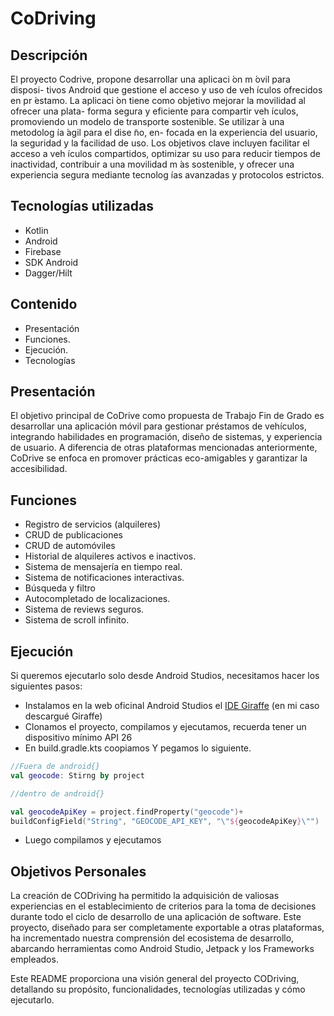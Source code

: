 # CoDriving

## Descripción
El proyecto Codrive, propone desarrollar una aplicaci ́on m ́ovil para disposi-
tivos Android que gestione el acceso y uso de veh ́ıculos ofrecidos en pr ́estamo.
La aplicaci ́on tiene como objetivo mejorar la movilidad al ofrecer una plata-
forma segura y eficiente para compartir veh ́ıculos, promoviendo un modelo
de transporte sostenible. Se utilizar ́a una metodolog ́ıa  ́agil para el dise ̃no, en-
focada en la experiencia del usuario, la seguridad y la facilidad de uso. Los
objetivos clave incluyen facilitar el acceso a veh ́ıculos compartidos, optimizar
su uso para reducir tiempos de inactividad, contribuir a una movilidad m ́as
sostenible, y ofrecer una experiencia segura mediante tecnolog ́ıas avanzadas
y protocolos estrictos.


## Tecnologías utilizadas

* Kotlin
* Android
* Firebase
* SDK Android
* Dagger/Hilt

## Contenido

* Presentación
* Funciones.
* Ejecución.
* Tecnologías

## Presentación

El objetivo principal de CoDrive como propuesta de Trabajo Fin de Grado es desarrollar una aplicación móvil para gestionar préstamos de vehículos, integrando habilidades en programación, diseño de sistemas, y experiencia de usuario. A diferencia de otras plataformas mencionadas anteriormente, CoDrive se enfoca en promover prácticas eco-amigables y garantizar la accesibilidad.

## Funciones

* Registro de servicios (alquileres)
* CRUD de publicaciones
* CRUD de automóviles
* Historial de alquileres activos e inactivos.
* Sistema de mensajería en tiempo real.
* Sistema de notificaciones interactivas.
* Búsqueda y filtro
* Autocompletado de localizaciones.
* Sistema de reviews seguros.
* Sistema de scroll infinito.

## Ejecución

Si queremos ejecutarlo solo desde Android Studios, necesitamos hacer los siguientes pasos:

* Instalamos en la web oficinal Android Studios el [IDE Giraffe](https://developer.android.com/studio/releases/past-releases/as-giraffe-release-notes?hl=es-419) (en mi caso descargué Giraffe)
* Clonamos el proyecto, compilamos y ejecutamos, recuerda tener un dispositivo mínimo API 26
* En build.gradle.kts coopiamos Y pegamos lo siguiente.
```kotlin
//Fuera de android{}
val geocode: Stirng by project

//dentro de android{}

val geocodeApiKey = project.findProperty("geocode")+
buildConfigField("String", "GEOCODE_API_KEY", "\"${geocodeApiKey}\"")

```
* Luego compilamos y ejecutamos
## Objetivos Personales
La creación de CODriving ha permitido la adquisición de valiosas experiencias en el establecimiento de criterios para la toma de decisiones durante todo el ciclo de desarrollo de una aplicación de software. Este proyecto, diseñado para ser completamente exportable a otras plataformas, ha incrementado nuestra comprensión del ecosistema de desarrollo, abarcando herramientas como Android Studio, Jetpack y los Frameworks empleados.

Este README proporciona una visión general del proyecto CODriving, detallando su propósito, funcionalidades, tecnologías utilizadas y cómo ejecutarlo. 
